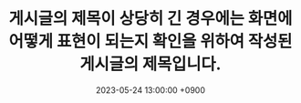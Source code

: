 ---
layout: post
title:  게시글의 제목이 상당히 긴 경우에는 화면에 어떻게 표현이 되는지 확인을 위하여 작성된 게시글의 제목입니다.
date:   2023-05-24 13:00:00 +0900
categories: jekyll update
---